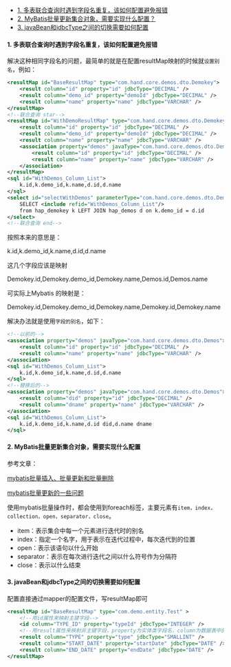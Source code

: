 - [1. 多表联合查询时遇到字段名重复，该如何配置避免报错](#1-多表联合查询时遇到字段名重复该如何配置避免报错)
- [2. MyBatis批量更新集合对象，需要实现什么配置？](#2-mybatis批量更新集合对象需要实现什么配置)
- [3. javaBean和jdbcType之间的切换需要如何配置](#3-javabean和jdbctype之间的切换需要如何配置)

#### 1. 多表联合查询时遇到字段名重复，该如何配置避免报错

解决这种相同字段名的问题，最简单的就是在配置resultMap映射的时候就`设置别名`，例如：

```xml
<resultMap id="BaseResultMap" type="com.hand.core.demos.dto.Demokey">
    <result column="id" property="id" jdbcType="DECIMAL" />
    <result column="demo_id" property="demoId" jdbcType="DECIMAL" />
    <result column="name" property="name" jdbcType="VARCHAR" />
</resultMap>
<!--联合查询 star-->
<resultMap id="WithDemoResultMap" type="com.hand.core.demos.dto.Demokey">
    <result column="id" property="id" jdbcType="DECIMAL" />
    <result column="demo_id" property="demoId" jdbcType="DECIMAL" />
    <result column="name" property="name" jdbcType="VARCHAR" />
    <association property="demos" javaType="com.hand.core.demos.dto.Demos">
        <result column="id" property="id" jdbcType="DECIMAL" />
        <result column="name" property="name" jdbcType="VARCHAR" />
    </association>
</resultMap>
<sql id="WithDemos_Column_List">
    k.id,k.demo_id,k.name,d.id,d.name
</sql>
<select id="selectWithDemos" parameterType="com.hand.core.demos.dto.Demokey" resultMap="WithDemoResultMap">
    SELECT <include refid="WithDemos_Column_List"/>
    from hap_demokey k LEFT JOIN hap_demos d on k.demo_id = d.id
</select>
<!--联合查询 end-->
```

按照本来的意思是：

k.id,k.demo_id,k.name,d.id,d.name 

这几个字段应该是映射

Demokey.id,Demokey.demo_id,Demokey.name,Demos.id,Demos.name

可实际上Mybatis 的映射是：

Demokey.id,Demokey.demo_id,Demokey.name,Demokey.id,Demokey.name

解决办法就是使用`字段的别名`，如下：

```xml
<!--以前的-->
<association property="demos" javaType="com.hand.core.demos.dto.Demos">
    <result column="id" property="id" jdbcType="DECIMAL" />
    <result column="name" property="name" jdbcType="VARCHAR" />
</association>
<sql id="WithDemos_Column_List">
    k.id,k.demo_id,k.name,d.id,d.name
</sql>
<!--替换后的-->
<association property="demos" javaType="com.hand.core.demos.dto.Demos">
    <result column="did" property="id" jdbcType="DECIMAL" />
    <result column="dname" property="name" jdbcType="VARCHAR" />
</association>
<sql id="WithDemos_Column_List">
    k.id,k.demo_id,k.name,d.id did,d.name dname
</sql>
```

#### 2. MyBatis批量更新集合对象，需要实现什么配置

参考文章：

[mybatis批量插入、批量更新和批量删除](https://www.jianshu.com/p/041bec8ae6d3)

[mybatis批量更新的一些问题](https://www.iteye.com/blog/lohasle-1740416)

使用mybatis批量操作时，都会使用到foreach标签，主要元素有`item，index，collection，open，separator，close`。

- item：表示集合中每一个元素进行迭代时的别名
- index：指定一个名字，用于表示在迭代过程中，每次迭代到的位置
- open：表示该语句以什么开始
- separator：表示在每次进行迭代之间以什么符号作为分隔符
- close：表示以什么结束

#### 3. javaBean和jdbcType之间的切换需要如何配置

配置直接通过mapper的配置文件，写resultMap即可

```xml
<resultMap id="BaseResultMap" type="com.demo.entity.Test" >
    <!--用id属性来映射主键字段-->
    <id column="TYPE_ID" property="typeId" jdbcType="INTEGER" />
    <!--用result属性来映射非主键字段，property为实体类字段名，column为数据表中的字段名-->
    <result column="TYPE" property="type" jdbcType="SMALLINT" />
    <result column="START_DATE" property="startDate" jdbcType="DATE" />
    <result column="END_DATE" property="endDate" jdbcType="DATE" />
</resultMap>
```